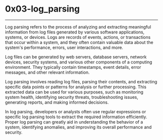 # 0x03-log_parsing
----
Log parsing refers to the process of analyzing and extracting meaningful information from log files generated by various software applications, systems, or devices. Logs are records of events, actions, or transactions that occur within a system, and they often contain valuable data about the system's performance, errors, user interactions, and more.

Log files can be generated by web servers, database servers, network devices, security systems, and various other components of a computing environment. They typically contain timestamps, event details, error messages, and other relevant information.

Log parsing involves reading log files, parsing their contents, and extracting specific data points or patterns for analysis or further processing. This extracted data can be used for various purposes, such as monitoring system health, identifying security threats, troubleshooting issues, generating reports, and making informed decisions.

In log parsing, developers or analysts often use regular expressions or specific log parsing tools to extract the required information efficiently. Proper log parsing can greatly aid in understanding the behavior of a system, identifying anomalies, and improving its overall performance and security.